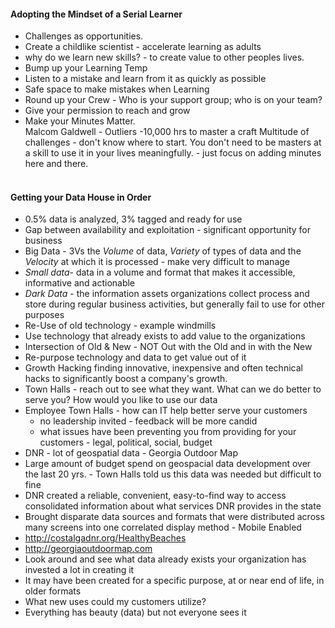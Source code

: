 #### Adopting the Mindset of a Serial Learner
- Challenges as opportunities.
- Create a childlike scientist - accelerate learning as adults
- why do we learn new skills? - to create value to other peoples lives.
- Bump up your Learning Temp
- Listen to a mistake and learn from it as quickly as possible
- Safe space to make mistakes when Learning
- Round up your Crew - Who is your support group; who is on your team?
- Give your permission to reach and grow
- Make your Minutes Matter. <br>
Malcom Galdwell - Outliers -10,000 hrs to master a craft  Multitude of challenges - don't know where to start. You don't need to be masters at a skill to use it in your lives meaningfully. - just focus on adding minutes here and there.
<br><br>
#### Getting your Data House in Order

- 0.5% data is analyzed, 3% tagged and ready for use
- Gap between availability and exploitation - significant opportunity for business
- Big Data - 3Vs the *Volume* of data, *Variety* of types of data and the *Velocity* at which it is processed - make very difficult to manage
- *Small data*-  data in a volume and format that makes it accessible, informative and actionable
- *Dark Data* - the information assets organizations collect process and store during regular business activities, but generally fail to use for other purposes
- Re-Use of old technology - example windmills
- Use technology that already exists to add value to the organizations
- Intersection of Old & New - NOT Out with the Old and in with the New
- Re-purpose technology and data to get value out of it
- Growth Hacking finding innovative, inexpensive and often technical hacks to significantly boost a company's growth.
- Town Halls - reach out to see what they want. What can we do better to serve you? How would you like to use our data
- Employee Town Halls - how can IT help better serve your customers
  - no leadership invited - feedback will be more candid
  - what issues have been preventing you from providing for your customers - legal, political, social, budget <br>
- DNR - lot of geospatial data - Georgia Outdoor Map
- Large amount of budget spend on geospacial data development over the last 20 yrs. - Town Halls told us this data was needed but difficult to fine
- DNR created a reliable, convenient, easy-to-find way to access consolidated information about what services DNR provides in the state
- Brought disparate data sources and formats that were distributed across many screens into one correlated display method - Mobile Enabled
- http://costalgadnr.org/HealthyBeaches
- http://georgiaoutdoormap.com
- Look around and see what data already exists
your organization has invested a lot in creating it
- It may have been created for a specific purpose, at or near end of life, in older formats
- What new uses could my customers utilize?
- Everything has beauty (data) but not everyone sees it
<br><br>
